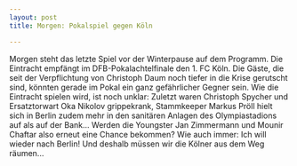 ```yaml
---
layout: post
title: Morgen: Pokalspiel gegen Köln

---
```


Morgen steht das letzte Spiel vor der Winterpause auf dem Programm. Die Eintracht empfängt im DFB-Pokalachtelfinale den 1. FC Köln. Die Gäste, die seit der Verpflichtung von Christoph Daum noch tiefer in die Krise gerutscht sind, könnten gerade im Pokal ein ganz gefährlicher Gegner sein. Wie die Eintracht spielen wird, ist noch unklar: Zuletzt waren Christoph Spycher und Ersatztorwart Oka Nikolov grippekrank, Stammkeeper Markus Pröll hielt sich in Berlin zudem mehr in den sanitären Anlagen des Olympiastadions auf als auf der Bank... Werden die Youngster Jan Zimmermann und Mounir Chaftar also erneut eine Chance bekommen? Wie auch immer: Ich will wieder nach Berlin! Und deshalb müssen wir die Kölner aus dem Weg räumen...


